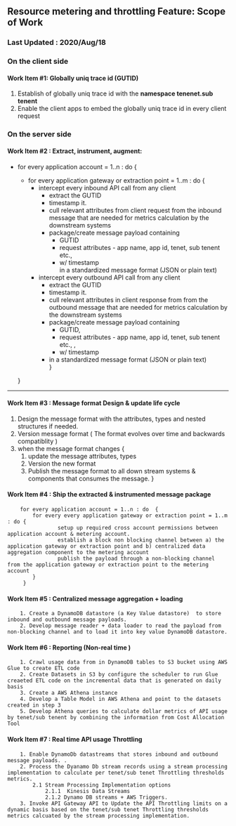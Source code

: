 ## Resource metering and throttling Feature: Scope of Work

### Last Updated : 2020/Aug/18

### On the client side 
#### Work Item #1: Globally uniq trace id (GUTID)
 1. Establish of globally uniq trace id  with the **namespace tenenet.sub tenent**
 1. Enable the client apps to embed the globally uniq trace id  in every client request

### On the server side 

#### Work Item #2 :  Extract, instrument, augment:
- for every application account = 1..n  : do {
    - for every application gateway or extraction point = 1..m  : do {
        - intercept every inbound API call from any client
          - extract the GUTID
          - timestamp it. 
          - cull relevant attributes from client request from the inbound message that are needed for metrics calculation by the downstream systems
          - package/create message payload containing 
            - GUTID
            - request attributes - app name, app id, tenet, sub tenent etc.,  
            - w/ timestamp  
          in a standardized message format (JSON or plain text)
       - intercept every outbound API call from any client
           - extract the GUTID 
            - timestamp it. 
            - cull relevant attributes in client response from from the outbound message that are needed for metrics calculation by the downstream systems
            - package/create message payload containing 
              - GUTID, 
              - request attributes - app name, app id, tenet, sub tenent etc., , 
              - w/ timestamp 
            - in a standardized message format (JSON or plain text)    
    }
  
  }
  
___
#### Work Item #3 :  Message format Design & update life cycle 
1. Design the message format with the attributes, types and nested structures if needed.
1. Version message format ( The format evolves over time  and backwards compatiblity )
1. when the message format changes {
   1. update the message attributes, types 
   1. Version the new format
   1.  Publish the message format to all down stream systems & components that consumes the message.
}            

#### Work Item #4 : Ship the extracted & instrumented message package 
        for every application account = 1..n : do  {
            for every every application gateway or extraction point = 1..m : do {
                    setup up required cross account permissions between application account & metering account. 
                    establish a block non blocking channel between a) the application gateway or extraction point and b) centralized data aggregation component to the metering account
                    publish the payload through a non-blocking channel from the application gateway or extraction point to the metering account 
            }
         }

#### Work Item #5 :  Centralized message aggregation   + loading      
        1. Create a DynamoDB datastore (a Key Value datastore)  to store inbound and outbound message payloads. 
        2. Develop message reader + data loader to read the payload from non-blocking channel and to load it into key value DynamoDB datastore. 

#### Work Item #6 : Reporting (Non-real time ) 
        1. Crawl usage data from in DynamoDB tables to S3 bucket using AWS Glue to create ETL code 
        2. Create Datasets in S3 by configure the scheduler to run Glue creaeted ETL code on the incremental data that is generated on daily basis
        3. Create a AWS Athena instance 
        4. Develop a Table Model in AWS Athena and point to the datasets created in step 3 
        5. Develop Athena queries to calculate dollar metrics of API usage by tenet/sub tenent by combining the information from Cost Allocation Tool
        
#### Work Item #7 : Real time API usage Throttling
        1. Enable DynamoDb datastreams that stores inbound and outbound message payloads. . 
        2. Process the Dyanamo Db stream records using a stream processing implementation to calculate per tenet/sub tenet Throttling thresholds metrics.
            2.1 Stream Processing Implementation options
                2.1.1  Kinesis Data Streams 
                2.1.2 Dynamo DB streams + AWS Triggers.
        3. Invoke API Gateway API to Update the API Throttling limits on a dynamic basis based on the tenet/sub tenet Throttling thresholds metrics calcuated by the stream processing implementation.

